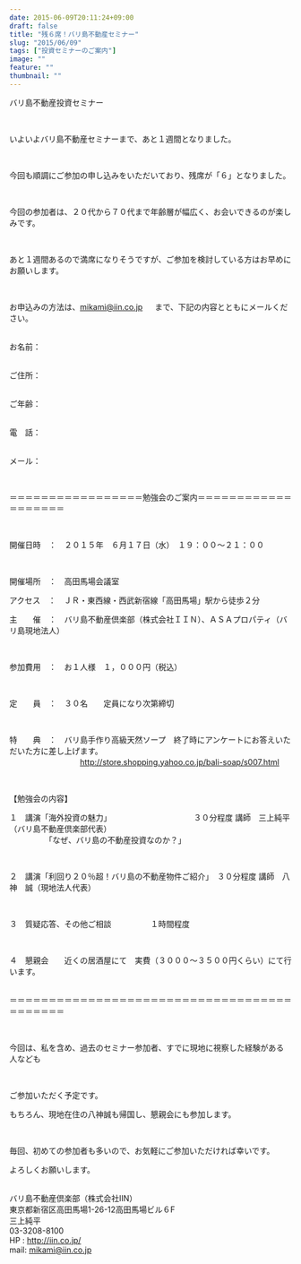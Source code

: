 ```yaml
---
date: 2015-06-09T20:11:24+09:00
draft: false
title: "残６席！バリ島不動産セミナー"
slug: "2015/06/09"
tags: ["投資セミナーのご案内"]
image: ""
feature: ""
thumbnail: ""
---
```

<p>バリ島不動産投資セミナー</p><br/><p>いよいよバリ島不動産セミナーまで、あと１週間となりました。</p><br/><p>今回も順調にご参加の申し込みをいただいており、残席が「６」となりました。</p><br/><p>今回の参加者は、２０代から７０代まで年齢層が幅広く、お会いできるのが楽しみです。</p><br/><p>あと１週間あるので満席になりそうですが、ご参加を検討している方はお早めにお願いします。</p><br/><p>お申込みの方法は、<a href="mailto:mikami@iin.co.jp">mikami@iin.co.jp</a> 　 まで、下記の内容とともにメールください。 </p><p><br/>お名前：</p><p><br/>ご住所：</p><p><br/>ご年齢：</p><p><br/>電　話：</p><p><br/>メール：</p><br/><p>＝＝＝＝＝＝＝＝＝＝＝＝＝＝＝＝＝勉強会のご案内＝＝＝＝＝＝＝＝＝＝＝＝＝＝＝＝＝＝＝</p><br/><p>開催日時　：　２０１５年　６月１７日（水）　１９：００～２１：００</p><br/><p>開催場所　：　高田馬場会議室<br/></p><p>アクセス　：　ＪＲ・東西線・西武新宿線「高田馬場」駅から徒歩２分　　　<br/></p><p>主　　催　：　バリ島不動産倶楽部（株式会社ＩＩＮ）、ＡＳＡプロパティ（バリ島現地法人）</p><br/><p>参加費用　：　お１人様　１，０００円（税込）</p><br/><p>定　　員　：　３０名　　定員になり次第締切</p><br/><p>特　　典　：　バリ島手作り高級天然ソープ　終了時にアンケートにお答えいただいた方に差し上げます。<br/>　　　　　　　　　<a href="s007.html">http://store.shopping.yahoo.co.jp/bali-soap/s007.html</a> </p><br/><p>【勉強会の内容】<br/></p><p>１　講演「海外投資の魅力」　　　　　　　　　　　３０分程度 講師　三上純平（バリ島不動産倶楽部代表）<br/>　　　　　「なぜ、バリ島の不動産投資なのか？」</p><br/><p>２　講演「利回り２０％超！バリ島の不動産物件ご紹介」　３０分程度 講師　八神　誠（現地法人代表）</p><br/><p>３　質疑応答、その他ご相談　　　　　１時間程度</p><br/><p>４　懇親会　　近くの居酒屋にて　実費（３０００～３５００円くらい）にて行います。 </p><p><br/>＝＝＝＝＝＝＝＝＝＝＝＝＝＝＝＝＝＝＝＝＝＝＝＝＝＝＝＝＝＝＝＝＝＝＝＝＝＝＝＝＝＝＝</p><br/><p>今回は、私を含め、過去のセミナー参加者、すでに現地に視察した経験がある人なども</p><br/><p>ご参加いただく予定です。<br/></p><p>もちろん、現地在住の八神誠も帰国し、懇親会にも参加します。</p><br/><p>毎回、初めての参加者も多いので、お気軽にご参加いただければ幸いです。<br/></p><p>よろしくお願いします。</p><p><br/>バリ島不動産倶楽部（株式会社IIN）<br/>東京都新宿区高田馬場1-26-12高田馬場ビル６F<br/>三上純平<br/>03-3208-8100<br/>HP : <a href="iin.co.jp">http://iin.co.jp/</a> <br/>mail: <a href="mailto:mikami@iin.co.jp">mikami@iin.co.jp</a> <br/></p>


